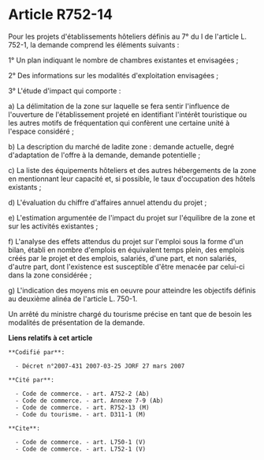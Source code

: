 # Article R752-14

Pour les projets d'établissements hôteliers définis au 7° du I de l'article L. 752-1, la demande comprend les éléments
suivants :

1° Un plan indiquant le nombre de chambres existantes et envisagées ;

2° Des informations sur les modalités d'exploitation envisagées ;

3° L'étude d'impact qui comporte :

a) La délimitation de la zone sur laquelle se fera sentir l'influence de l'ouverture de l'établissement projeté en
identifiant l'intérêt touristique ou les autres motifs de fréquentation qui confèrent une certaine unité à l'espace
considéré ;

b) La description du marché de ladite zone : demande actuelle, degré d'adaptation de l'offre à la demande, demande
potentielle ;

c) La liste des équipements hôteliers et des autres hébergements de la zone en mentionnant leur capacité et, si possible, le
taux d'occupation des hôtels existants ;

d) L'évaluation du chiffre d'affaires annuel attendu du projet ;

e) L'estimation argumentée de l'impact du projet sur l'équilibre de la zone et sur les activités existantes ;

f) L'analyse des effets attendus du projet sur l'emploi sous la forme d'un bilan, établi en nombre d'emplois en équivalent
temps plein, des emplois créés par le projet et des emplois, salariés, d'une part, et non salariés, d'autre part, dont
l'existence est susceptible d'être menacée par celui-ci dans la zone considérée ;

g) L'indication des moyens mis en oeuvre pour atteindre les objectifs définis au deuxième alinéa de l'article L. 750-1.

Un arrêté du ministre chargé du tourisme précise en tant que de besoin les modalités de présentation de la demande.

**Liens relatifs à cet article**

	**Codifié par**:

	  - Décret n°2007-431 2007-03-25 JORF 27 mars 2007

	**Cité par**:

	  - Code de commerce. - art. A752-2 (Ab)
	  - Code de commerce. - art. Annexe 7-9 (Ab)
	  - Code de commerce. - art. R752-13 (M)
	  - Code du tourisme. - art. D311-1 (M)

	**Cite**:

	  - Code de commerce. - art. L750-1 (V)
	  - Code de commerce. - art. L752-1 (V)
